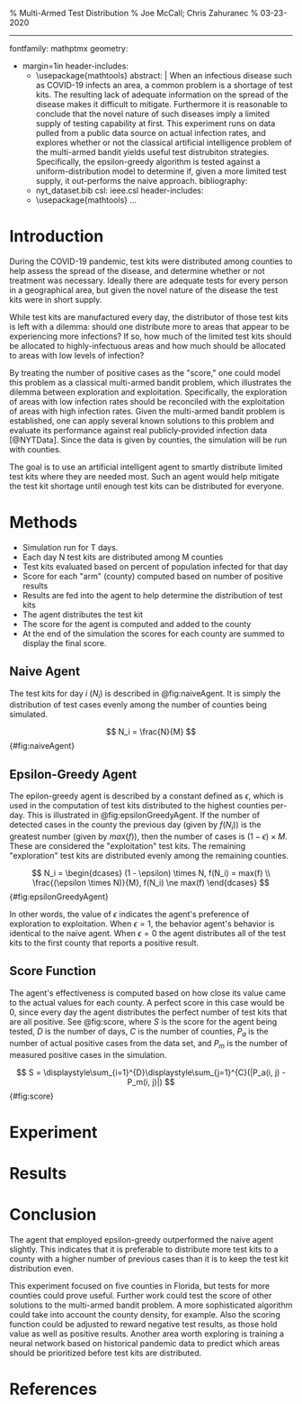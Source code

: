 % Multi-Armed Test Distribution
% Joe McCall; Chris Zahuranec
% 03-23-2020

---
fontfamily: mathptmx 
geometry:
- margin=1in
header-includes:
  - \usepackage{mathtools}
abstract: |
    When an infectious disease such as COVID-19 infects an area, a common problem is a shortage of test kits. The resulting lack of adequate information on the spread of the disease makes
    it difficult to mitigate. Furthermore it is reasonable to conclude that the novel nature of such diseases imply a limited supply of testing capability at first. This experiment runs on
    data pulled from a public data source on actual infection rates, and explores whether or not the classical artificial intelligence problem of the multi-armed bandit yields useful 
    test distrubiton strategies. Specifically, the epsilon-greedy algorithm is tested against a uniform-distribution model to determine if, given a more limited test supply, it out-performs
    the naive approach.
bibliography: 
   - nyt_dataset.bib
csl: ieee.csl
header-includes:
  - \usepackage{mathtools}
...

<!--
The report is a PDF-converted document that must contain the following information:

* A description of the data structures used in the code.
* Data source
* Methods - Epsilon-Greedy
* Methods - Scoring

The descriptions should be concise. The report itself should be no longer than 2-3 pages.
--> 

# Introduction

During the COVID-19 pandemic, test kits were distributed among counties to help assess the spread of the disease, and determine whether or not treatment was necessary. Ideally there are 
adequate tests for every person in a geographical area, but given the novel nature of the disease the test kits were in short supply.

While test kits are manufactured every day, the distributor of those test kits is left with a dilemma: should one distribute more to areas that appear to be experiencing more infections? If so, how much of the limited test kits should be allocated to highly-infectuous areas and how much should be allocated to areas with low levels of infection?

By treating the number of positive cases as the "score," one could model this problem as a classical multi-armed bandit problem, which illustrates the dilemma between exploration and exploitation. Specifically, the exploration of areas with low infection rates should be reconciled with the exploitation of areas with high infection rates. Given the multi-armed bandit problem is established, one can apply several known solutions to this problem and evaluate its performance against real publicly-provided infection data [@NYTData]. Since the data is given by counties, the simulation will be run with counties.

The goal is to use an artificial intelligent agent to smartly distribute limited test kits where they are needed most. Such an agent would help mitigate the test kit shortage until enough test kits can be distributed for everyone.

# Methods

* Simulation run for T days.
* Each day N test kits are distributed among M counties
* Test kits evaluated based on percent of population infected for that day
* Score for each "arm" (county) computed based on number of positive results
* Results are fed into the agent to help determine the distribution of test kits
* The agent distributes the test kit
* The score for the agent is computed and added to the county
* At the end of the simulation the scores for each county are summed to display the final score.

## Naive Agent

The test kits for day $i$ ($N_i$) is described in @fig:naiveAgent. It is simply the distribution of test cases evenly among the number of counties being simulated.

$$
N_i = \frac{N}{M}
$${#fig:naiveAgent}

## Epsilon-Greedy Agent

The epilon-greedy agent is described by a constant defined as $\epsilon$, which is used in the computation of test kits distributed to the highest counties per-day. This is illustrated in @fig:epsilonGreedyAgent. If the number of detected cases in the county the previous day (given by $f(N_i)$) is the greatest number (given by $max(f)$), then the number of cases is $(1 - \epsilon) \times M$. These are considered the "exploitation" test kits. The remaining "exploration" test kits are distributed evenly among the remaining counties.

$$
N_i =
\begin{dcases}
(1 - \epsilon) \times N, f(N_i) = max(f) \\
\frac{(\epsilon \times N)}{M}, f(N_i) \ne max(f) 
\end{dcases}
$${#fig:epsilonGreedyAgent}

In other words, the value of $\epsilon$ indicates the agent's preference of exploration to exploitation. When $\epsilon = 1$, the behavior agent's behavior is identical to the naive agent. When $\epsilon = 0$ the agent distributes all of the test kits to the first county that reports a positive result.

## Score Function

The agent's effectiveness is computed based on how close its value came to the actual values for each county. A perfect score in this case would be 0, since every day the agent distributes the perfect number of test kits that are all positive. See @fig:score, where $S$ is the score for the agent being tested, $D$ is the number of days, $C$ is the number of counties, $P_a$ is the number of actual positive cases from the data set, and $P_m$ is the number of measured positive cases in the simulation.

$$
S = \displaystyle\sum_{i=1}^{D}\displaystyle\sum_{j=1}^{C}(|P_a(i, j) - P_m(i, j)|)
$${#fig:score}


# Experiment

# Results

# Conclusion

The agent that employed epsilon-greedy outperformed the naive agent slightly. This indicates that it is preferable to distribute more test kits to a county with a higher number of previous cases than it is to keep the test kit distribution even.

<!-- TODO our scoring function could use work. If epsilon is 0 we maximize our score, which is incorrect. We need to ensure that the agent is penalized more for neglected counties -->

This experiment focused on five counties in Florida, but tests for more counties could prove useful. Further work could test the score of other solutions to the multi-armed bandit problem. A more sophisticated algorithm could take into account the county density, for example. Also the scoring function could be adjusted to reward negative test results, as those hold value as well as positive results. Another area worth exploring is training a neural network based on historical pandemic data to predict which areas should be prioritized before test kits are distributed.

# References
